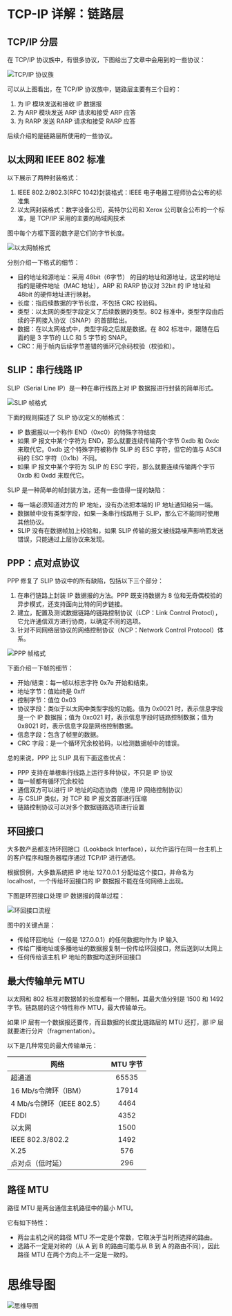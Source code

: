 # TCP-IP 详解：链路层

## TCP/IP 分层

在 TCP/IP 协议族中，有很多协议，下图给出了文章中会用到的一些协议：

![TCP/IP 协议族](https://cnymw.github.io/GolangStudy/docs/img/网络-TCP-IP详解-链路层-协议族.png)

可以从上图看出，在 TCP/IP 协议族中，链路层主要有三个目的：

1. 为 IP 模块发送和接收 IP 数据报
2. 为 ARP 模块发送 ARP 请求和接受 ARP 应答
3. 为 RARP 发送 RARP 请求和接受 RARP 应答

后续介绍的是链路层所使用的一些协议。

## 以太网和 IEEE 802 标准

以下展示了两种封装格式：

1. IEEE 802.2/802.3(RFC 1042)封装格式：IEEE 电子电器工程师协会公布的标准集
2. 以太网封装格式：数字设备公司，英特尔公司和 Xerox 公司联合公布的一个标准，是 TCP/IP 采用的主要的局域网技术

图中每个方框下面的数字是它们的字节长度。

![以太网帧格式](https://cnymw.github.io/GolangStudy/docs/img/网络-TCP-IP详解-链路层-以太网帧格式.png)

分别介绍一下格式的细节：

- 目的地址和源地址：采用 48bit（6字节） 的目的地址和源地址，这里的地址指的是硬件地址（MAC 地址），ARP 和 RARP 协议对 32bit 的 IP 地址和 48bit 的硬件地址进行映射。
- 长度：指后续数据的字节长度，不包括 CRC 校验码。
- 类型：以太网的类型字段定义了后续数据的类型。802 标准中，类型字段由后续的子网接入协议（SNAP）的首部给出。
- 数据：在以太网格式中，类型字段之后就是数据。在 802 标准中，跟随在后面的是 3 字节的 LLC 和 5 字节的 SNAP。
- CRC：用于帧内后续字节差错的循环冗余码校验（校验和）。

## SLIP：串行线路 IP

SLIP（Serial Line IP）是一种在串行线路上对 IP 数据报进行封装的简单形式。

![SLIP 帧格式](https://cnymw.github.io/GolangStudy/docs/img/网络-TCP-IP详解-链路层-SLIP帧格式.png)

下面的规则描述了 SLIP 协议定义的帧格式：

- IP 数据报以一个称作 END（0xc0）的特殊字符结束
- 如果 IP 报文中某个字符为 END，那么就要连续传输两个字节 0xdb 和 0xdc 来取代它。0xdb 这个特殊字符被称作 SLIP 的 ESC 字符，但它的值与 ASCII 码的 ESC 字符（0x1b）不同。
- 如果 IP 报文中某个字符为 SLIP 的 ESC 字符，那么就要连续传输两个字节 0xdb 和 0xdd 来取代它。

SLIP 是一种简单的帧封装方法，还有一些值得一提的缺陷：

- 每一端必须知道对方的 IP 地址，没有办法把本端的 IP 地址通知给另一端。
- 数据帧中没有类型字段，如果一条串行线路用于 SLIP，那么它不能同时使用其他协议。
- SLIP 没有在数据帧加上校验和，如果 SLIP 传输的报文被线路噪声影响而发送错误，只能通过上层协议来发现。

## PPP：点对点协议

PPP 修复了 SLIP 协议中的所有缺陷，包括以下三个部分：

1. 在串行链路上封装 IP 数据报的方法。PPP 既支持数据为 8 位和无奇偶校验的异步模式，还支持面向比特的同步链接。
2. 建立，配置及测试数据链路的链路控制协议（LCP：Link Control Protocl），它允许通信双方进行协商，以确定不同的选项。
3. 针对不同网络层协议的网络控制协议（NCP：Network Control Protocol）体系。

![PPP 帧格式](https://cnymw.github.io/GolangStudy/docs/img/网络-TCP-IP详解-链路层-PPP帧格式.png)

下面介绍一下帧的细节：

- 开始/结束：每一帧以标志字符 0x7e 开始和结束。
- 地址字节：值始终是 0xff
- 控制字节：值位 0x03
- 协议字段：类似于以太网中类型字段的功能。值为 0x0021 时，表示信息字段是一个 IP 数据报；值为 0xc021 时，表示信息字段时链路控制数据；值为 0x8021 时，表示信息字段是网络控制数据。
- 信息字段：包含了帧里的数据。
- CRC 字段：是一个循环冗余校验码，以检测数据帧中的错误。

总的来说，PPP 比 SLIP 具有下面这些优点：

- PPP 支持在单根串行线路上运行多种协议，不只是 IP 协议
- 每一帧都有循环冗余校验
- 通信双方可以进行 IP 地址的动态协商（使用 IP 网络控制协议）
- 与 CSLIP 类似，对 TCP 和 IP 报文首部进行压缩
- 链路控制协议可以对多个数据链路选项进行设置

## 环回接口

大多数产品都支持环回接口（Lookback Interface），以允许运行在同一台主机上的客户程序和服务器程序通过 TCP/IP 进行通信。

根据惯例，大多数系统把 IP 地址 127.0.0.1 分配给这个接口，并命名为 localhost，一个传给环回接口的 IP 数据报不能在任何网络上出现。

下图是环回接口处理 IP 数据报的简单过程：

![环回接口流程](https://cnymw.github.io/GolangStudy/docs/img/网络-TCP-IP详解-链路层-环回接口流程.png)

图中的关键点是：

- 传给环回地址（一般是 127.0.0.1）的任何数据均作为 IP 输入
- 传给广播地址或多播地址的数据报复制一份传给环回接口，然后送到以太网上
- 任何传给该主机 IP 地址的数据均送到环回接口

## 最大传输单元 MTU

以太网和 802 标准对数据帧的长度都有一个限制，其最大值分别是 1500 和 1492 字节。链路层的这个特性称作 MTU，最大传输单元。

如果 IP 层有一个数据报还要传，而且数据的长度比链路层的 MTU 还打，那 IP 层就要进行分片（fragmentation）。

以下是几种常见的最大传输单元：

网络|MTU 字节
---|:--:
超通道|65535
16 Mb/s令牌环（IBM）|17914
4 Mb/s令牌环（IEEE 802.5）|4464
FDDI|4352
以太网|1500
IEEE 802.3/802.2|1492
X.25|576
点对点（低时延）|296

## 路径 MTU

路径 MTU 是两台通信主机路径中的最小 MTU。

它有如下特性：

- 两台主机之间的路径 MTU 不一定是个常数，它取决于当时所选择的路由。
- 选路不一定是对称的（从 A 到 B 的路由可能与从 B 到 A 的路由不同），因此路径 MTU 在两个方向上不一定是一致的。

# 思维导图

![思维导图](https://cnymw.github.io/GolangStudy/docs/img/网络-TCP-IP详解-链路层-思维导图.png)
